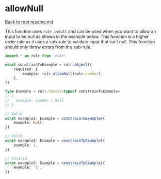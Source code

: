 # allowNull

[Back to root readme.md](../../../readme.md)

This function uses `rulr.isNull` and can be used when you want to allow an input to be null as shown in the example below. This function is a higher order rule as it uses a sub-rule to validate input that isn't null. This function should only throw errors from the sub-rule.

```ts
import * as rulr from 'rulr'

const constrainToExample = rulr.object({
	required: {
		example: rulr.allowNull(rulr.number),
	},
})

type Example = rulr.Static<typeof constrainToExample>
// {
//   example: number | null
// }

// Valid
const example1: Example = constrainToExample({
	example: null,
})

// Valid
const example2: Example = constrainToExample({
	example: 1,
})

// Invalid
const example3: Example = constrainToExample({
	example: '1',
})
```
